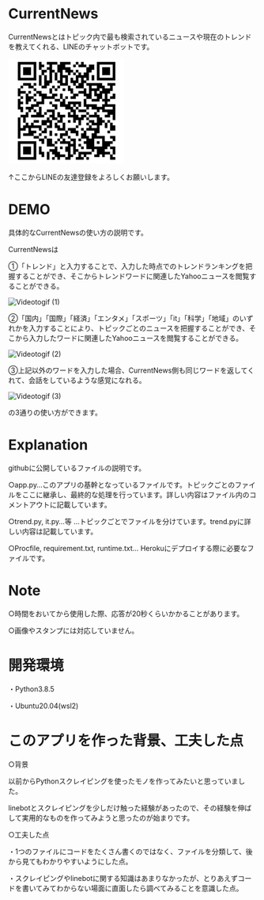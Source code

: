 # CurrentNews
CurrentNewsとはトピック内で最も検索されているニュースや現在のトレンドを教えてくれる、LINEのチャットボットです。

<img src="img/line.png">

↑ここからLINEの友達登録をよろしくお願いします。

# DEMO 

具体的なCurrentNewsの使い方の説明です。

CurrentNewsは

①「トレンド」と入力することで、入力した時点でのトレンドランキングを把握することができ、そこからトレンドワードに関連したYahooニュースを閲覧することができる。

![Videotogif (1)](https://user-images.githubusercontent.com/60774625/141259562-716b02e6-a688-483d-b321-38db9e3deacb.gif)

②「国内」「国際」「経済」「エンタメ」「スポーツ」「it」「科学」「地域」のいずれかを入力することにより、トピックごとのニュースを把握することができ、そこから入力したワードに関連したYahooニュースを閲覧することができる。

![Videotogif (2)](https://user-images.githubusercontent.com/60774625/141264034-a99a8325-de58-42cb-bb70-619df90704d9.gif)


③上記以外のワードを入力した場合、CurrentNews側も同じワードを返してくれて、会話をしているような感覚になれる。

![Videotogif (3)](https://user-images.githubusercontent.com/60774625/141267995-b41c9b95-2807-4b5a-89bd-742a45598b0d.gif)

の3通りの使い方ができます。

 
# Explanation
 githubに公開しているファイルの説明です。
 
 ○app.py…このアプリの基幹となっているファイルです。トピックごとのファイルをここに継承し、最終的な処理を行っています。詳しい内容はファイル内のコメントアウトに記載しています。
 
 ○trend.py, it.py…等 …トピックごとでファイルを分けています。trend.pyに詳しい内容は記載しています。
 
 ○Procfile, requirement.txt, runtime.txt… Herokuにデプロイする際に必要なファイルです。
 
# Note
 ○時間をおいてから使用した際、応答が20秒くらいかかることがあります。
 
 ○画像やスタンプには対応していません。

# 開発環境
 ・Python3.8.5
 
 ・Ubuntu20.04(wsl2)
 
# このアプリを作った背景、工夫した点
 ○背景
 
 以前からPythonスクレイピングを使ったモノを作ってみたいと思っていました。
 
 linebotとスクレイピングを少しだけ触った経験があったので、その経験を伸ばして実用的なものを作ってみようと思ったのが始まりです。
 
 ○工夫した点
 
 ・1つのファイルにコードをたくさん書くのではなく、ファイルを分類して、後から見てもわかりやすいようにした点。
 
 ・スクレイピングやlinebotに関する知識はあまりなかったが、とりあえずコードを書いてみてわからない場面に直面したら調べてみることを意識した点。
 

